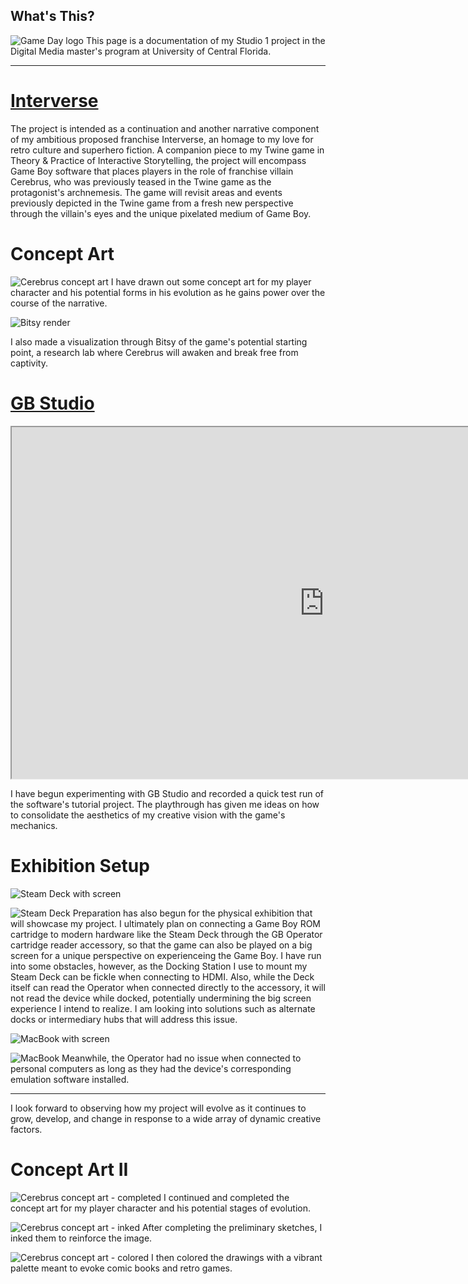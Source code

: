 ## What's This?

![Game Day logo](./Game%20Day.jpg)
This page is a documentation of my Studio 1 project in the Digital Media master's program at University of Central Florida.

---

# [Interverse](https://drive.google.com/file/d/1YnNcxIfKU50CxqdNZ5-U0C_sa13jA0g2/view)

<object data="./Transmedia%20Story%20Creation%20-%20Final%20Project%20Production Bible.pdf" width="1000" height="1000" type='application/pdf'></object>

The project is intended as a continuation and another narrative component of my ambitious proposed franchise Interverse, an homage to my love for retro culture and superhero fiction. A companion piece to my Twine game in Theory & Practice of Interactive Storytelling, the project will encompass Game Boy software that places players in the role of franchise villain Cerebrus, who was previously teased in the Twine game as the protagonist's archnemesis. The game will revisit areas and events previously depicted in the Twine game from a fresh new perspective through the villain's eyes and the unique pixelated medium of Game Boy.

# Concept Art

![Cerebrus concept art](./Cerebrus.jpeg)
I have drawn out some concept art for my player character and his potential forms in his evolution as he gains power over the course of the narrative. 

![Bitsy render](./Concept.png)

I also made a visualization through Bitsy of the game's potential starting point, a research lab where Cerebrus will awaken and break free from captivity. 

# [GB Studio](https://drive.google.com/file/d/1ZMuxbRlH6gTmaL4mSbie3MBdfMNNQezg/view)

<iframe src="https://drive.google.com/file/d/1ZMuxbRlH6gTmaL4mSbie3MBdfMNNQezg/preview" width="1000" height="562.5" allow="fullscreen"></iframe>

I have begun experimenting with GB Studio and recorded a quick test run of the software's tutorial project. The playthrough has given me ideas on how to consolidate the aesthetics of my creative vision with the game's mechanics.

# Exhibition Setup

![Steam Deck with screen](./Steam%20Deck%20(Screen).jpg)

![Steam Deck](./Steam%20Deck.jpg)
Preparation has also begun for the physical exhibition that will showcase my project. I ultimately plan on connecting a Game Boy ROM cartridge to modern hardware like the Steam Deck through the GB Operator cartridge reader accessory, so that the game can also be played on a big screen for a unique perspective on experienceing the Game Boy. I have run into some obstacles, however, as the Docking Station I use to mount my Steam Deck can be fickle when connecting to HDMI. Also, while the Deck itself can read the Operator when connected directly to the accessory, it will not read the device while docked, potentially undermining the big screen experience I intend to realize. I am looking into solutions such as alternate docks or intermediary hubs that will address this issue.

![MacBook with screen](./MacBook%20(Screen).jpg)

![MacBook](./MacBook.jpg)
Meanwhile, the Operator had no issue when connected to personal computers as long as they had the device's corresponding emulation software installed.

---

I look forward to observing how my project will evolve as it continues to grow, develop, and change in response to a wide array of dynamic creative factors.

# Concept Art II

![Cerebrus concept art - completed](./Concept%20Art%20-%20Initial%20Drawings.jpeg)
I continued and completed the concept art for my player character and his potential stages of evolution.

![Cerebrus concept art - inked](./Concept%20Art%20-%20Ink.jpeg)
After completing the preliminary sketches, I inked them to reinforce the image.

![Cerebrus concept art - colored](./Concept%20Art%20-%20Color.jpeg)
I then colored the drawings with a vibrant palette meant to evoke comic books and retro games.